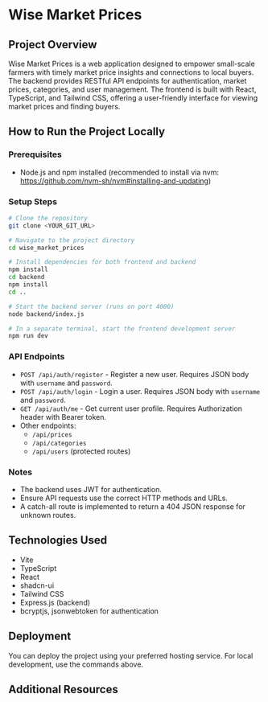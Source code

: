 # Wise Market Prices

## Project Overview

Wise Market Prices is a web application designed to empower small-scale farmers with timely market price insights and connections to local buyers. The backend provides RESTful API endpoints for authentication, market prices, categories, and user management. The frontend is built with React, TypeScript, and Tailwind CSS, offering a user-friendly interface for viewing market prices and finding buyers.

## How to Run the Project Locally

### Prerequisites

- Node.js and npm installed (recommended to install via nvm: https://github.com/nvm-sh/nvm#installing-and-updating)

### Setup Steps

```sh
# Clone the repository
git clone <YOUR_GIT_URL>

# Navigate to the project directory
cd wise_market_prices

# Install dependencies for both frontend and backend
npm install
cd backend
npm install
cd ..

# Start the backend server (runs on port 4000)
node backend/index.js

# In a separate terminal, start the frontend development server
npm run dev
```

### API Endpoints

- `POST /api/auth/register` - Register a new user. Requires JSON body with `username` and `password`.
- `POST /api/auth/login` - Login a user. Requires JSON body with `username` and `password`.
- `GET /api/auth/me` - Get current user profile. Requires Authorization header with Bearer token.
- Other endpoints:
  - `/api/prices`
  - `/api/categories`
  - `/api/users` (protected routes)

### Notes

- The backend uses JWT for authentication.
- Ensure API requests use the correct HTTP methods and URLs.
- A catch-all route is implemented to return a 404 JSON response for unknown routes.

## Technologies Used

- Vite
- TypeScript
- React
- shadcn-ui
- Tailwind CSS
- Express.js (backend)
- bcryptjs, jsonwebtoken for authentication

## Deployment

You can deploy the project using your preferred hosting service. For local development, use the commands above.

## Additional Resources


